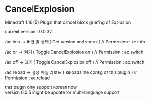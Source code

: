 # CancelExplosion
Minecraft 1.16.(5) Plugin that cancel block griefing of Explosion

current version : 0.0.3V

/ac info -> 버전 및 상태 ( Get version and status )   // Permission : ac.info

/ac on -> 켜기 ( Toggle CancelExplosion on )  // Permission : ac.switch

/ac off -> 끄기 ( Toggle CancelExplosion off ) // Permission : ac.switch

/ac reload -> 설정 파일 리로드 ( Reloads the config of this plugin ) // Permission : ac.reload

this plugin only support korean now   
version 0.0.5 might be update for multi-language support
